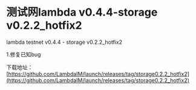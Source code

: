 # 测试网lambda v0.4.4-storage v0.2.2_hotfix2

lambda testnet v0.4.4 - storage v0.2.2_hotfix2

1.修复已知bug

下载地址：[https://github.com/LambdaIM/launch/releases/tag/storage0.2.2_hotfix2](https://github.com/LambdaIM/launch/releases/tag/storage0.2.2_hotfix2)
